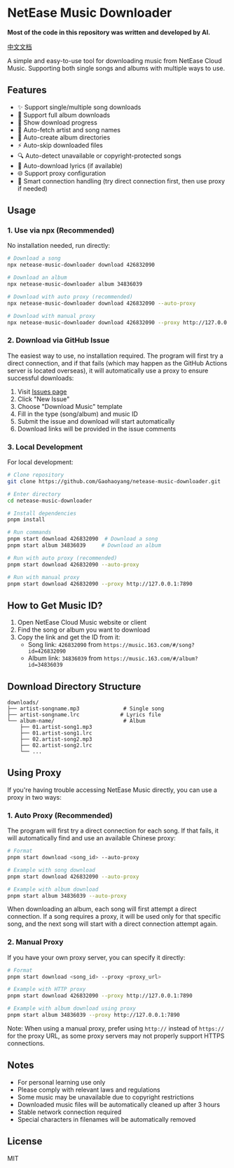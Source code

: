 # NetEase Music Downloader

**Most of the code in this repository was written and developed by AI.**

[中文文档](./readmeZh.md)

A simple and easy-to-use tool for downloading music from NetEase Cloud Music. Supporting both single songs and albums with multiple ways to use.

## Features

- ✨ Support single/multiple song downloads
- 📀 Support full album downloads
- 🚀 Show download progress
- 🎵 Auto-fetch artist and song names
- 📂 Auto-create album directories
- ⚡️ Auto-skip downloaded files
- 🔍 Auto-detect unavailable or copyright-protected songs
- 📝 Auto-download lyrics (if available)
- 🌐 Support proxy configuration
- 🔄 Smart connection handling (try direct connection first, then use proxy if needed)

## Usage

### 1. Use via npx (Recommended)

No installation needed, run directly:

```bash
# Download a song
npx netease-music-downloader download 426832090

# Download an album
npx netease-music-downloader album 34836039

# Download with auto proxy (recommended)
npx netease-music-downloader download 426832090 --auto-proxy

# Download with manual proxy
npx netease-music-downloader download 426832090 --proxy http://127.0.0.1:7890
```

### 2. Download via GitHub Issue

The easiest way to use, no installation required. The program will first try a direct connection, and if that fails (which may happen as the GitHub Actions server is located overseas), it will automatically use a proxy to ensure successful downloads:

1. Visit [Issues page](https://github.com/Gaohaoyang/netease-music-downloader/issues)
2. Click "New Issue"
3. Choose "Download Music" template
4. Fill in the type (song/album) and music ID
5. Submit the issue and download will start automatically
6. Download links will be provided in the issue comments

### 3. Local Development

For local development:

```bash
# Clone repository
git clone https://github.com/Gaohaoyang/netease-music-downloader.git

# Enter directory
cd netease-music-downloader

# Install dependencies
pnpm install

# Run commands
pnpm start download 426832090  # Download a song
pnpm start album 34836039     # Download an album

# Run with auto proxy (recommended)
pnpm start download 426832090 --auto-proxy

# Run with manual proxy
pnpm start download 426832090 --proxy http://127.0.0.1:7890
```

## How to Get Music ID?

1. Open NetEase Cloud Music website or client
2. Find the song or album you want to download
3. Copy the link and get the ID from it:
   - Song link: `426832090` from `https://music.163.com/#/song?id=426832090`
   - Album link: `34836039` from `https://music.163.com/#/album?id=34836039`

## Download Directory Structure

```
downloads/
├── artist-songname.mp3              # Single song
├── artist-songname.lrc             # Lyrics file
└── album-name/                      # Album
    ├── 01.artist-song1.mp3
    ├── 01.artist-song1.lrc
    ├── 02.artist-song2.mp3
    ├── 02.artist-song2.lrc
    └── ...
```

## Using Proxy

If you're having trouble accessing NetEase Music directly, you can use a proxy in two ways:

### 1. Auto Proxy (Recommended)

The program will first try a direct connection for each song. If that fails, it will automatically find and use an available Chinese proxy:

```bash
# Format
pnpm start download <song_id> --auto-proxy

# Example with song download
pnpm start download 426832090 --auto-proxy

# Example with album download
pnpm start album 34836039 --auto-proxy
```

When downloading an album, each song will first attempt a direct connection. If a song requires a proxy, it will be used only for that specific song, and the next song will start with a direct connection attempt again.

### 2. Manual Proxy

If you have your own proxy server, you can specify it directly:

```bash
# Format
pnpm start download <song_id> --proxy <proxy_url>

# Example with HTTP proxy
pnpm start download 426832090 --proxy http://127.0.0.1:7890

# Example with album download using proxy
pnpm start album 34836039 --proxy http://127.0.0.1:7890
```

Note: When using a manual proxy, prefer using `http://` instead of `https://` for the proxy URL, as some proxy servers may not properly support HTTPS connections.

## Notes

- For personal learning use only
- Please comply with relevant laws and regulations
- Some music may be unavailable due to copyright restrictions
- Downloaded music files will be automatically cleaned up after 3 hours
- Stable network connection required
- Special characters in filenames will be automatically removed

## License

MIT
